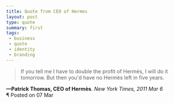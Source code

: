 ```yaml
---
title: Quote from CEO of Hermes
layout: post
type: quote
summary: first
tags:
 - business
 - quote
 - identity
 - branding
---
```


> If you tell me I have to double the profit of Herm&egrave;s, I will do it tomorrow. But then you'd have no Herm&egrave;s left in five years.

<div class="post_meta">
  <div><strong>&mdash;Patrick Thomas, CEO of Herm&egrave;s</strong>. <em>New York Times, 2011 Mar 6</em></div>
  <div>&para; Posted on 07 Mar</div>
</div>